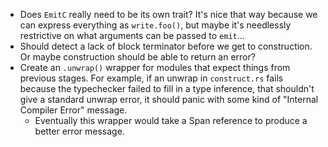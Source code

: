  - Does `EmitC` really need to be its own trait? It's nice that way because we can express everything as `write.foo()`, but maybe it's needlessly restrictive on what arguments can be passed to `emit`...
 - Should detect a lack of block terminator before we get to construction. Or maybe construction should be able to return an error?
 - Create an `.unwrap()` wrapper for modules that expect things from previous stages. For example, if an unwrap in `construct.rs` fails because the typechecker failed to fill in a type inference, that shouldn't give a standard unwrap error, it should panic with some kind of "Internal Compiler Error" message.
   - Eventually this wrapper would take a Span reference to produce a better error message.

